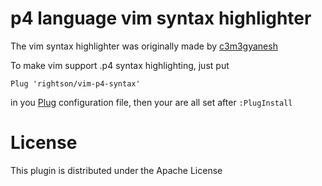 # p4 language vim syntax highlighter

The vim syntax highlighter was originally made by [c3m3gyanesh](https://github.com/c3m3gyanesh/p4-syntax-highlighter-collection)

To make vim support .p4 syntax highlighting, just put

`
Plug 'rightson/vim-p4-syntax'
`

in you [Plug](https://github.com/junegunn/vim-plug) configuration file, then your are all set after `:PlugInstall`

# License
This plugin is distributed under the Apache License

